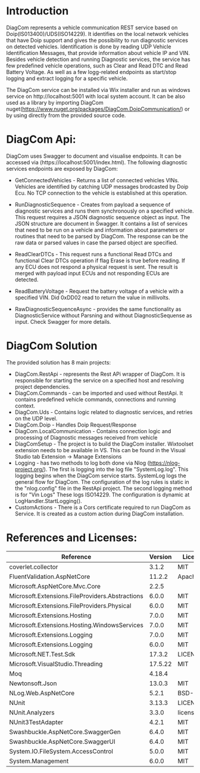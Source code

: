 # Introduction 
DiagCom represents a vehicle communication REST service based on Doip(IS013400)/UDS(ISO14229). It identifies on the local network vehicles that have Doip support and gives the possibility to run diagnostic services on detected vehicles. Identification is done by reading UDP Vehicle Identification Messages, that provide information about vehicle IP and VIN. 
Besides vehicle detection and running Diagnostic services, the service has few predefined vehicle operations, such as Clear and Read DTC and Read Battery Voltage. As well as a few logg-related endpoints as start/stop logging and extract logging for a specific vehicle. 
  
The DiagCom service can be installed via Wix installer and run as windows service on http://localhost:5001 with local system account. It can be also used as a library by importing DiagCom nuget(https://www.nuget.org/packages/DiagCom.DoipCommunication/) or by using directly from the provided source code.

# DiagCom Api:
DiagCom uses Swagger to document and visualise endpoints. It can be accessed via (https://localhost:5001/index.html). 
The following diagnostic services endpoints are exposed by DiagCom:

- GetConnectedVehicles - Returns a list of connected vehicles VINs. Vehicles are identified by catching UDP messages brodcasted by Doip Ecu. No TCP connection to the vehicle is established at this operation. 

- RunDiagnosticSequence - Creates from payload a sequence of diagnostic services and runs them synchronously on a specified vehicle. This request requires a JSON diagnostic sequence object as input. The JSON structure are document in Swagger. It contains a list of services that need to be run on a vehicle and information about parameters or routines that need to be parsed by DiagCom. The response can be the raw data or parsed values in case the parsed object are specified.

- ReadClearDTCs - This request runs a functional Read DTCs and functional Clear DTCs operation if flag Erase is true before reading. If any ECU does not respond a physical request is sent. The result is merged with payload input ECUs and not responding ECUs are detected.

- ReadBatteryVoltage -  Request the battery voltage of a vehicle with a specified VIN. Did 0xDD02  read to return the value in millivolts.

- RawDiagnosticSequenceAsync - provides the same functionality as DiagnosticService without Parsning and without DiagnosticSequense as input. Check Swagger for more details.

# DiagCom Solution
The provided solution has 8 main projects:

- DiagCom.RestApi - represents the Rest APi wrapper of DiagCom. It is responsible for starting the service on a specified host and resolving project dependencies.
- DiagCom.Commands - can be imported and used without RestApi. It contains predefined vehicle commands, connections and running context. 
- DiagCom.Uds - Contains logic related to diagnostic services, and retries on the UDP level.
- DiagCom.Doip - Handles Doip Request/Response  
- DiagCom.LocalCommunication - Contains connection logic and processing of Diagnostic messages received from vehicle
- DiagComSetup - The project is to build the DiagCom installer. Wixtoolset extension needs to be available in VS. This can be found in the Visual Studio tab Extension -> Manage Extensions
- Logging -  has two methods to log both done via Nlog (https://nlog-project.org/). The first is logging into the log file "SystemLog.log". This logging begins when the DiagCom service starts. SystemLog logs the general flow for DiagCom. The configuration of the log rules is static in the "nlog.config" file in the RestApi project. The second logging method is for "Vin Logs" These logs ISO14229. The configuration is dynamic at LogHandler.StartLogging().  
- CustomActions - There is a Cors certificate required to run DiagCom as Service. It is created as a custom action during DiagCom installation. 

# References and Licenses:

| Reference                                       | Version | License Type    | License                                                               |
|-------------------------------------------------|---------|-----------------|-----------------------------------------------------------------------|
| coverlet.collector                              | 3.1.2   | MIT             | https://licenses.nuget.org/MIT                                        |
| FluentValidation.AspNetCore                     | 11.2.2  | Apache-2.0      | https://licenses.nuget.org/Apache-2.0                                 |
| Microsoft.AspNetCore.Mvc.Core                   | 2.2.5   |                 | https://raw.githubusercontent.com/aspnet/AspNetCore/2.0.0/LICENSE.txt |
| Microsoft.Extensions.FileProviders.Abstractions | 6.0.0   | MIT             | https://licenses.nuget.org/MIT                                        |
| Microsoft.Extensions.FileProviders.Physical     | 6.0.0   | MIT             | https://licenses.nuget.org/MIT                                        |
| Microsoft.Extensions.Hosting                    | 7.0.0   | MIT             | https://licenses.nuget.org/MIT                                        |
| Microsoft.Extensions.Hosting.WindowsServices    | 7.0.0   | MIT             | https://licenses.nuget.org/MIT                                        |
| Microsoft.Extensions.Logging                    | 7.0.0   | MIT             | https://licenses.nuget.org/MIT                                        |
| Microsoft.Extensions.Logging                    | 6.0.0   | MIT             | https://licenses.nuget.org/MIT                                        |
| Microsoft.NET.Test.Sdk                          | 17.3.2  | LICENSE_NET.txt | https://www.nuget.org/packages/Microsoft.NET.Test.Sdk/17.3.2/License  |
| Microsoft.VisualStudio.Threading                | 17.5.22 | MIT             | https://licenses.nuget.org/MIT                                        |
| Moq                                             | 4.18.4  |                 | https://raw.githubusercontent.com/moq/moq4/main/License.txt           |
| Newtonsoft.Json                                 | 13.0.3  | MIT             | https://licenses.nuget.org/MIT                                        |
| NLog.Web.AspNetCore                             | 5.2.1   | BSD-3-Clause    | https://licenses.nuget.org/BSD-3-Clause                               |
| NUnit                                           | 3.13.3  | LICENSE.txt     | https://www.nuget.org/packages/NUnit/3.13.3/License                   |
| NUnit.Analyzers                                 | 3.3.0   | license.txt     | https://www.nuget.org/packages/NUnit.Analyzers/3.3.0/License          |
| NUnit3TestAdapter                               | 4.2.1   | MIT             | https://licenses.nuget.org/MIT                                        |
| Swashbuckle.AspNetCore.SwaggerGen               | 6.4.0   | MIT             | https://licenses.nuget.org/MIT                                        |
| Swashbuckle.AspNetCore.SwaggerUI                | 6.4.0   | MIT             | https://licenses.nuget.org/MIT                                        |
| System.IO.FileSystem.AccessControl              | 5.0.0   | MIT             | https://licenses.nuget.org/MIT                                        |
| System.Management                               | 6.0.0   | MIT             | https://licenses.nuget.org/MIT                                        |



